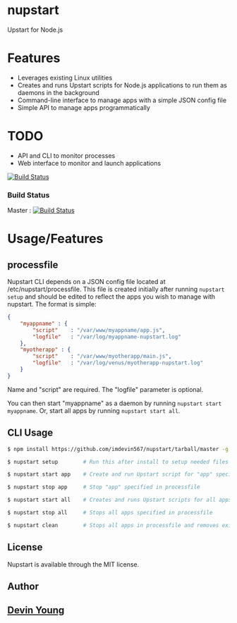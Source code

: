 nupstart
========

Upstart for Node.js

Features
========
- Leverages existing Linux utilities
- Creates and runs Upstart scripts for Node.js applications to run them as daemons in the background
- Command-line interface to manage apps with a simple JSON config file
- Simple API to manage apps programmatically
 

TODO
=====
- API and CLI to monitor processes
- Web interface to monitor and launch applications


[![Build Status](https://david-dm.org/imdevin567/nupstart.png)](https://david-dm.org/imdevin567/nupstart)

### Build Status

Master : [![Build Status](https://api.travis-ci.org/imdevin567/nupstart.png?branch=master)](https://api.travis-ci.org/imdevin567/nupstart.png?branch=master)

# Usage/Features

processfile
----------
Nupstart CLI depends on a JSON config file located at /etc/nupstart/processfile. This file is created initially after running `nupstart setup` and should be edited to reflect the apps you wish to manage with nupstart. The format is simple:

```json
{
    "myappname" : {
    	"script" 	: "/var/www/myappname/app.js",
		"logfile" 	: "/var/log/myappname-nupstart.log"
	},
	"myotherapp" : {
		"script"	: "/var/www/myotherapp/main.js",
		"logfile"	: "/var/log/venus/myotherapp-nupstart.log"
	}
}
```
Name and "script" are required. The "logfile" parameter is optional. 

You can then start "myappname" as a daemon by running `nupstart start myappname`. Or, start all apps by running `nupstart start all`.

CLI Usage
----------
```bash
$ npm install https://github.com/imdevin567/nupstart/tarball/master -g     # Install nupstart globally

$ nupstart setup        # Run this after install to setup needed files and directories

$ nupstart start app    # Create and run Upstart script for "app" specified in processfile

$ nupstart stop app     # Stop "app" specified in processfile

$ nupstart start all    # Creates and runs Upstart scripts for all apps specified in processfile

$ nupstart stop all     # Stops all apps specified in processfile

$ nupstart clean        # Stops all apps in processfile and removes existing Upstart scripts
```

License
-----
Nupstart is available through the MIT license.

Author
------
[Devin Young](http://github.com/imdevin567)
------------
